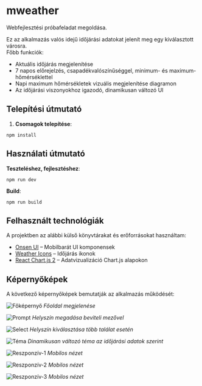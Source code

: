 # mweather

Webfejlesztési próbafeladat megoldása.

Ez az alkalmazás valós idejű időjárási adatokat jelenít meg egy kiválasztott városra.  
Főbb funkciók:

- Aktuális időjárás megjelenítése
- 7 napos előrejelzés, csapadékvalószínűséggel, minimum- és maximum-hőmérséklettel
- Napi maximum hőmérsékletek vizuális megjelenítése diagramon
- Az időjárási viszonyokhoz igazodó, dinamikusan változó UI

## Telepítési útmutató

1. **Csomagok telepítése**:

```
npm install
```

## Használati útmutató

**Teszteléshez, fejlesztéshez**:

```
npm run dev
```

**Build**:

```
npm run build

```

## Felhasznált technológiák

A projektben az alábbi külső könyvtárakat és erőforrásokat használtam:

- [Onsen UI](https://onsen.io/) – Mobilbarát UI komponensek
- [Weather Icons](https://erikflowers.github.io/weather-icons/) – Időjárás ikonok
- [React Chart.js 2](https://react-chartjs-2.js.org/) – Adatvizualizáció Chart.js alapokon

## Képernyőképek

A következő képernyőképek bemutatják az alkalmazás működését:

![Főképernyő](etc/screencaptures/screencapture1.png)
*Főoldal megjelenése*

![Prompt](etc/screencaptures/screencapture2.png)
*Helyszín megadása beviteli mezővel*

![Select](etc/screencaptures/screencapture3.png)
*Helyszín kiválasztása több találat esetén*

![Téma](etc/screencaptures/screencapture4.png)
*Dinamikusan változó téma az időjárási adatok szerint*

![Reszponzív-1](etc/screencaptures/screencapture5.png)
*Mobilos nézet*

![Reszponzív-2](etc/screencaptures/screencapture6.png)
*Mobilos nézet*

![Reszponzív-3](etc/screencaptures/screencapture7.png)
*Mobilos nézet*